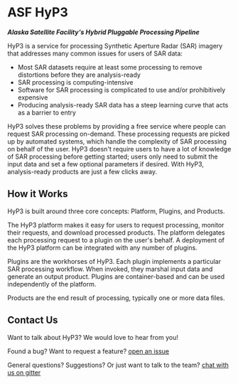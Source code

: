 # ASF HyP3

***Alaska Satellite Facility's Hybrid Pluggable Processing Pipeline***

HyP3 is a service for processing Synthetic Aperture Radar (SAR) imagery that addresses many common issues for users of
SAR data:

* Most SAR datasets require at least some processing to remove distortions before they are analysis-ready
* SAR processing is computing-intensive
* Software for SAR processing is complicated to use and/or prohibitively expensive
* Producing analysis-ready SAR data has a steep learning curve that acts as a barrier to entry

HyP3 solves these problems by providing a free service where people can request SAR processing on-demand. These
processing requests are picked up by automated systems, which handle the complexity of SAR processing on behalf of the
user. HyP3 doesn't require users to have a lot of knowledge of SAR processing before getting started; users only need to
submit the input data and set a few optional parameters if desired. With HyP3, analysis-ready products are just a few
clicks away.

## How it Works

HyP3 is built around three core concepts: Platform, Plugins, and Products.

The HyP3 platform makes it easy for users to request processing, monitor their requests, and download processed
products. The platform delegates each processing request to a plugin on the user's behalf. A deployment of the HyP3
platform can be integrated with any number of plugins.

Plugins are the workhorses of HyP3. Each plugin implements a particular SAR processing workflow.  When invoked, they
marshal input data and generate an output product. Plugins are container-based and can be used independently of the
platform.

Products are the end result of processing, typically one or more data files.

## Contact Us

Want to talk about HyP3? We would love to hear from you!

Found a bug? Want to request a feature?
[open an issue](https://github.com/ASFHyP3/ASFHyP3/issues/new)

General questions? Suggestions? Or just want to talk to the team?
[chat with us on gitter](https://gitter.im/ASFHyP3/community)
